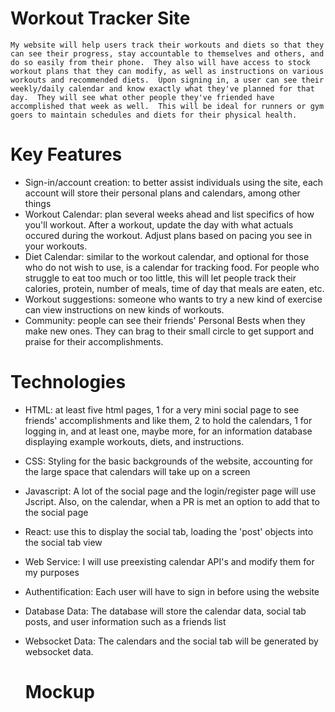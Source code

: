 # Workout Tracker Site

    My website will help users track their workouts and diets so that they can see their progress, stay accountable to themselves and others, and do so easily from their phone.  They also will have access to stock workout plans that they can modify, as well as instructions on various workouts and recommended diets.  Upon signing in, a user can see their weekly/daily calendar and know exactly what they've planned for that day.  They will see what other people they've friended have accomplished that week as well.  This will be ideal for runners or gym goers to maintain schedules and diets for their physical health.

# Key Features

- Sign-in/account creation: to better assist individuals using the site, each account will store their personal plans and calendars, among other things
- Workout Calendar: plan several weeks ahead and list specifics of how you'll workout.  After a workout, update the day with what actuals occured during the workout.  Adjust plans based on pacing you see in your workouts.
- Diet Calendar: similar to the workout calendar, and optional for those who do not wish to use, is a calendar for tracking food.  For people who struggle to eat too much or too little, this will let people track their calories, protein, number of meals, time of day that meals are eaten, etc.
- Workout suggestions: someone who wants to try a new kind of exercise can view instructions on new kinds of workouts.
- Community: people can see their friends' Personal Bests when they make new ones.  They can brag to their small circle to get support and praise for their accomplishments.

# Technologies
- HTML: at least five html pages, 1 for a very mini social page to see friends' accomplishments and like them, 2 to hold the calendars, 1 for logging in, and at least one, maybe more, for an information database displaying example workouts, diets, and instructions. 
- CSS: Styling for the basic backgrounds of the website, accounting for the large space that calendars will take up on a screen
- Javascript: A lot of the social page and the login/register page will use Jscript.  Also, on the calendar, when a PR is met an option to add that to the social page
- React: use this to display the social tab, loading the 'post' objects into the social tab view
- Web Service: I will use preexisting calendar API's and modify them for my purposes
- Authentification: Each user will have to sign in before using the website
- Database Data: The database will store the calendar data, social tab posts, and user information such as a friends list
- Websocket Data: The calendars and the social tab will be generated by websocket data.

  # Mockup
